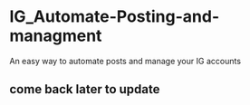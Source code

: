# IG_Automate-Posting-and-managment
An easy way to automate posts and manage your IG accounts


## come back later to update
